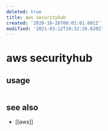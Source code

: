 ```yaml
---
deleted: true
title: aws securityhub
created: '2020-10-26T08:01:01.001Z'
modified: '2021-03-12T10:32:26.620Z'
---
```


# aws securityhub

## usage
```sh

```

## see also
- [[aws]]
